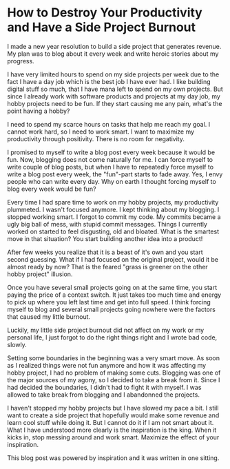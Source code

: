 # How to Destroy Your Productivity and Have a Side Project Burnout

I made a new year resolution to build a side project that generates revenue. My plan was to blog about it every week and write heroic stories about my progress. 
 
I have very limited hours to spend on my side projects per week due to the fact I have a day job which is the best job I have ever had. I like building digital stuff so much, that I have mana left to spend on my own projects. But since I already work with software products and projects at my day job, my hobby projects need to be fun. If they start causing me any pain, what's the point having a hobby?

I need to spend my scarce hours on tasks that help me reach my goal. I cannot work hard, so I need to work smart. I want to maximize my productivity through positivity. There is no room for negativity.

I promised to myself to write a blog post every week because it would be fun. Now, blogging does not come naturally for me. I can force myself to write couple of blog posts, but when I have to repeatedly force myself to write a blog post every week, the "fun"-part starts to fade away. Yes, I envy people who can write every day. Why on earth I thought forcing myself to blog every week would be fun?

Every time I had spare time to work on my hobby projects, my productivity plummeted. I wasn't focused anymore. I kept thinking about my blogging. I stopped working smart. I forgot to commit my code. My commits became a ugly big ball of mess, with stupid commit messages. Things I currently worked on started to feel disgusting, old and bloated. What is the smartest move in that situation? You start building another idea into a product! 

After few weeks you realize that it is a beast of it's own and you start second guessing. What if I had focused on the original project, would it be almost ready by now? That is the feared "grass is greener on the other hobby project" illusion. 

Once you have several small projects going on at the same time, you start paying the price of a context switch. It just takes too much time and energy to pick up where you left last time and get into full speed. I think forcing myself to blog and several small projects going nowhere were the factors that caused my little burnout. 

Luckily, my little side project burnout did not affect on my work or my personal life, I just forgot to do the right things right and I wrote bad code, slowly.

Setting some boundaries in the beginning was a very smart move. As soon as I realized things were not fun anymore and how it was affecting my hobby project, I had no problem of making some cuts. Blogging was one of the major sources of my agony, so I decided to take a break from it. Since I had decided the boundaries, I didn't had to fight it with myself. I was allowed to take break from blogging and I abandonned the projects.

I haven't stopped my hobby projects but I have slowed my pace a bit. I still want to create a side project that hopefully would make some revenue and learn cool stuff while doing it. But I cannot do it if I am not smart about it. What I have understood more clearly is the inspiration is the king. When it kicks in, stop messing around and work smart. Maximize the effect of your inspiration.

This blog post was powered by inspiration and it was written in one sitting.
